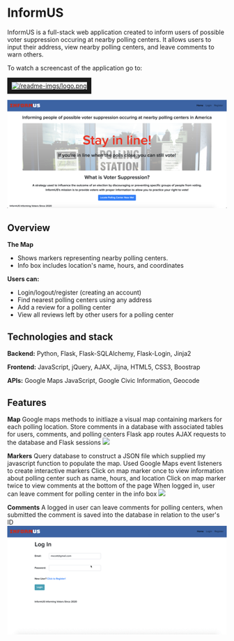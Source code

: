 # InformUS
InformUS is a full-stack web application created to inform users of possible voter suppression occuring at nearby polling centers. It allows users to input their address, view nearby polling centers, and leave comments to warn others. 

To watch a screencast of the application go to:

<a href="http://www.youtube.com/watch?feature=player_embedded&v=AwLZJL1cUz8" 
    target="_blank"><img 
    src="http://img.youtube.com/vi/AwLZJL1cUz8/0.jpg" 
    alt="/readme-imgs/logo.png" 
    width="240" 
    height="180" border="10" />
</a>

![](readme-imgs/homepage.png)

## Overview
**The Map**
* Shows markers representing nearby polling centers.
* Info box includes location's name, hours, and coordinates

**Users can:**
* Login/logout/register (creating an account)
* Find nearest polling centers using any address
* Add a review for a polling center
* View all reviews left by other users for a polling center

## Technologies and stack
**Backend:**
Python, Flask, Flask-SQLAlchemy, Flask-Login, Jinja2

**Frontend:**
JavaScript, jQuery, AJAX, Jijna, HTML5, CSS3, Boostrap

**APIs:**
Google Maps JavaScript, Google Civic Information, Geocode

## Features
**Map**
Google maps methods to initliaze a visual map containing markers for each polling location.
Store comments in a database with associated tables for users, comments, and polling centers
Flask app routes AJAX requests to the database and Flask sessions
![](/finalproject/readme-imgs/map.gif)

**Markers**
Query database to construct a JSON file which supplied my javascript function to populate the map. 
Used Google Maps event listeners to create interactive markers
Click on map marker once to view information about polling center such as name, hours, and location
Click on map marker twice to view comments at the bottom of the page
When logged in, user can leave comment for polling center in the info box 
![](/finalproject/readme-imgs/interactivemap.gif)

**Comments**
A logged in user can leave comments for polling centers, when submitted the comment is saved into the database in relation to the user's ID
![](readme-imgs/commentmap.gif)


